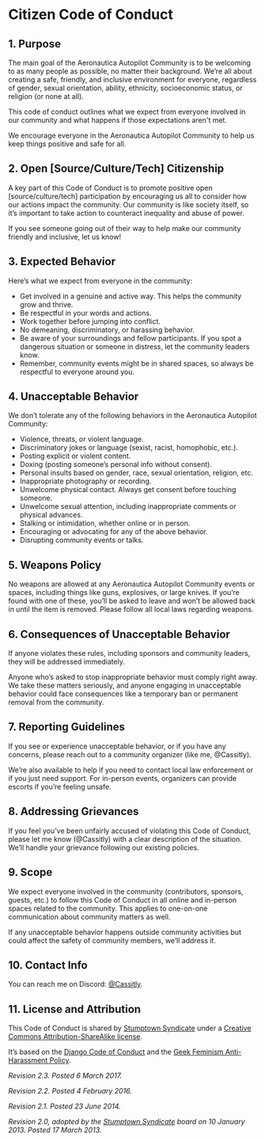 # Citizen Code of Conduct

## 1. Purpose

The main goal of the Aeronautica Autopilot Community is to be welcoming to as many people as possible, no matter their background. We’re all about creating a safe, friendly, and inclusive environment for everyone, regardless of gender, sexual orientation, ability, ethnicity, socioeconomic status, or religion (or none at all).

This code of conduct outlines what we expect from everyone involved in our community and what happens if those expectations aren't met.

We encourage everyone in the Aeronautica Autopilot Community to help us keep things positive and safe for all.

## 2. Open [Source/Culture/Tech] Citizenship

A key part of this Code of Conduct is to promote positive open [source/culture/tech] participation by encouraging us all to consider how our actions impact the community. Our community is like society itself, so it’s important to take action to counteract inequality and abuse of power.

If you see someone going out of their way to help make our community friendly and inclusive, let us know!

## 3. Expected Behavior

Here’s what we expect from everyone in the community:

 * Get involved in a genuine and active way. This helps the community grow and thrive.
 * Be respectful in your words and actions.
 * Work together before jumping into conflict.
 * No demeaning, discriminatory, or harassing behavior.
 * Be aware of your surroundings and fellow participants. If you spot a dangerous situation or someone in distress, let the community leaders know.
 * Remember, community events might be in shared spaces, so always be respectful to everyone around you.

## 4. Unacceptable Behavior

We don’t tolerate any of the following behaviors in the Aeronautica Autopilot Community:

 * Violence, threats, or violent language.
 * Discriminatory jokes or language (sexist, racist, homophobic, etc.).
 * Posting explicit or violent content.
 * Doxing (posting someone’s personal info without consent).
 * Personal insults based on gender, race, sexual orientation, religion, etc.
 * Inappropriate photography or recording.
 * Unwelcome physical contact. Always get consent before touching someone.
 * Unwelcome sexual attention, including inappropriate comments or physical advances.
 * Stalking or intimidation, whether online or in person.
 * Encouraging or advocating for any of the above behavior.
 * Disrupting community events or talks.

## 5. Weapons Policy

No weapons are allowed at any Aeronautica Autopilot Community events or spaces, including things like guns, explosives, or large knives. If you’re found with one of these, you’ll be asked to leave and won’t be allowed back in until the item is removed. Please follow all local laws regarding weapons.

## 6. Consequences of Unacceptable Behavior

If anyone violates these rules, including sponsors and community leaders, they will be addressed immediately. 

Anyone who’s asked to stop inappropriate behavior must comply right away. We take these matters seriously, and anyone engaging in unacceptable behavior could face consequences like a temporary ban or permanent removal from the community.

## 7. Reporting Guidelines

If you see or experience unacceptable behavior, or if you have any concerns, please reach out to a community organizer (like me, @Cassitly). 

We’re also available to help if you need to contact local law enforcement or if you just need support. For in-person events, organizers can provide escorts if you’re feeling unsafe.

## 8. Addressing Grievances

If you feel you’ve been unfairly accused of violating this Code of Conduct, please let me know (@Cassitly) with a clear description of the situation. We’ll handle your grievance following our existing policies.

## 9. Scope

We expect everyone involved in the community (contributors, sponsors, guests, etc.) to follow this Code of Conduct in all online and in-person spaces related to the community. This applies to one-on-one communication about community matters as well. 

If any unacceptable behavior happens outside community activities but could affect the safety of community members, we’ll address it.

## 10. Contact Info

You can reach me on Discord: [@Cassitly](./NO_LINK_ATTACHED.md).

## 11. License and Attribution

This Code of Conduct is shared by [Stumptown Syndicate](http://stumptownsyndicate.org) under a [Creative Commons Attribution-ShareAlike license](http://creativecommons.org/licenses/by-sa/3.0/). 

It’s based on the [Django Code of Conduct](https://www.djangoproject.com/conduct/) and the [Geek Feminism Anti-Harassment Policy](http://geekfeminism.wikia.com/wiki/Conference_anti-harassment/Policy).

_Revision 2.3. Posted 6 March 2017._

_Revision 2.2. Posted 4 February 2016._

_Revision 2.1. Posted 23 June 2014._

_Revision 2.0, adopted by the [Stumptown Syndicate](http://stumptownsyndicate.org) board on 10 January 2013. Posted 17 March 2013._